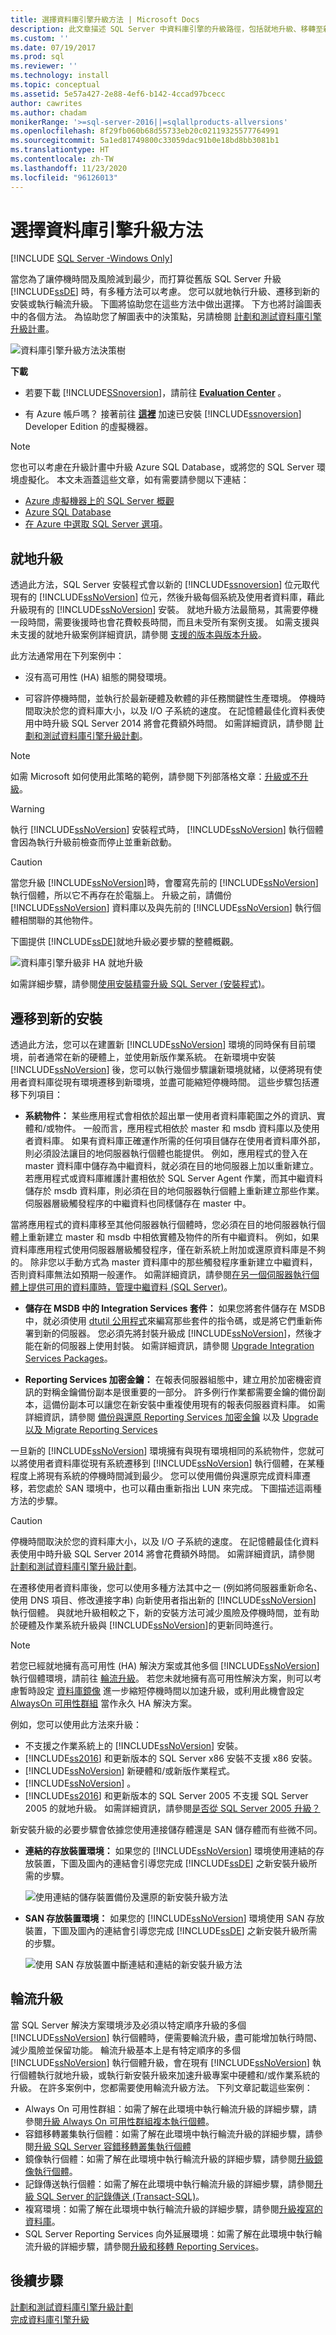 ```yaml
---
title: 選擇資料庫引擎升級方法 | Microsoft Docs
description: 此文章描述 SQL Server 中資料庫引擎的升級路徑，包括就地升級、移轉至新的安裝，以及輪流升級。
ms.custom: ''
ms.date: 07/19/2017
ms.prod: sql
ms.reviewer: ''
ms.technology: install
ms.topic: conceptual
ms.assetid: 5e57a427-2e88-4ef6-b142-4ccad97bcecc
author: cawrites
ms.author: chadam
monikerRange: '>=sql-server-2016||=sqlallproducts-allversions'
ms.openlocfilehash: 8f29fb060b68d55733eb20c02119325577764991
ms.sourcegitcommit: 5a1ed81749800c33059dac91b0e18bd8bb3081b1
ms.translationtype: HT
ms.contentlocale: zh-TW
ms.lasthandoff: 11/23/2020
ms.locfileid: "96126013"
---
```

# <a name="choose-a-database-engine-upgrade-method"></a>選擇資料庫引擎升級方法
[!INCLUDE [SQL Server -Windows Only](../../includes/applies-to-version/sql-windows-only.md)]

當您為了讓停機時間及風險減到最少，而打算從舊版 SQL Server 升級 [!INCLUDE[ssDE](../../includes/ssde-md.md)] 時，有多種方法可以考慮。 您可以就地執行升級、遷移到新的安裝或執行輪流升級。 下圖將協助您在這些方法中做出選擇。 下方也將討論圖表中的各個方法。 為協助您了解圖表中的決策點，另請檢閱 [計劃和測試資料庫引擎升級計畫](../../database-engine/install-windows/plan-and-test-the-database-engine-upgrade-plan.md)。  
  
 ![資料庫引擎升級方法決策樹](../../database-engine/install-windows/media/database-engine-upgrade-method-decision-tree.png "資料庫引擎升級方法決策樹")  
  
 **下載**  
  
-   若要下載 [!INCLUDE[SSnoversion](../../includes/ssnoversion-md.md)]，請前往  **[Evaluation Center](https://www.microsoft.com/evalcenter/evaluate-sql-server)** 。  
  
-   有 Azure 帳戶嗎？  接著前往 **[這裡](https://azuremarketplace.microsoft.com/marketplace/apps/microsoftsqlserver.sql2017-ws2019?tab=overview)** 加速已安裝 [!INCLUDE[ssnoversion](../../includes/ssnoversion-md.md)] Developer Edition 的虛擬機器。  
  
> [!NOTE]  
>  您也可以考慮在升級計畫中升級 Azure SQL Database，或將您的 SQL Server 環境虛擬化。 本文未涵蓋這些文章，如有需要請參閱以下連結：
>   - [Azure 虛擬機器上的 SQL Server 概觀](https://azure.microsoft.com/services/virtual-machines/sql-server/#overview)
>   - [Azure SQL Database](https://azure.microsoft.com/services/sql-database/) 
>   - [在 Azure 中選取 SQL Server 選項](/azure/azure-sql/azure-sql-iaas-vs-paas-what-is-overview)。  
  
## <a name="upgrade-in-place"></a>就地升級  
 透過此方法，SQL Server 安裝程式會以新的 [!INCLUDE[ssnoversion](../../includes/ssnoversion-md.md)] 位元取代現有的 [!INCLUDE[ssNoVersion](../../includes/ssnoversion-md.md)] 位元，然後升級每個系統及使用者資料庫，藉此升級現有的 [!INCLUDE[ssNoVersion](../../includes/ssnoversion-md.md)] 安裝。  就地升級方法最簡易，其需要停機一段時間，需要後援時也會花費較長時間，而且未受所有案例支援。 如需支援與未支援的就地升級案例詳細資訊，請參閱 [支援的版本與版本升級](../../database-engine/install-windows/supported-version-and-edition-upgrades-2017.md)。  
  
 此方法通常用在下列案例中：  
  
-   沒有高可用性 (HA) 組態的開發環境。  
  
-   可容許停機時間，並執行於最新硬體及軟體的非任務關鍵性生產環境。 停機時間取決於您的資料庫大小，以及 I/O 子系統的速度。 在記憶體最佳化資料表使用中時升級 SQL Server 2014 將會花費額外時間。 如需詳細資訊，請參閱 [計劃和測試資料庫引擎升級計劃](../../database-engine/install-windows/plan-and-test-the-database-engine-upgrade-plan.md)。  

> [!NOTE]
> 如需 Microsoft 如何使用此策略的範例，請參閱下列部落格文章：[升級或不升級](https://azure.microsoft.com/blog/azure-sql-server-to-upgrade-or-not-to-upgrade-that-is-the-question/)。 


> [!WARNING]  
>  執行 [!INCLUDE[ssNoVersion](../../includes/ssnoversion-md.md)] 安裝程式時， [!INCLUDE[ssNoVersion](../../includes/ssnoversion-md.md)] 執行個體會因為執行升級前檢查而停止並重新啟動。  
  
> [!CAUTION]  
>  當您升級 [!INCLUDE[ssNoVersion](../../includes/ssnoversion-md.md)]時，會覆寫先前的 [!INCLUDE[ssNoVersion](../../includes/ssnoversion-md.md)] 執行個體，所以它不再存在於電腦上。 升級之前，請備份 [!INCLUDE[ssNoVersion](../../includes/ssnoversion-md.md)] 資料庫以及與先前的 [!INCLUDE[ssNoVersion](../../includes/ssnoversion-md.md)] 執行個體相關聯的其他物件。  
  
 下圖提供 [!INCLUDE[ssDE](../../includes/ssde-md.md)]就地升級必要步驟的整體概觀。  
  
 ![資料庫引擎升級非 HA 就地升級](../../database-engine/install-windows/media/database-engine-upgrade-non-ha-in-place-upgrade.png "資料庫引擎升級非 HA 就地升級")  
  
 如需詳細步驟，請參閱[使用安裝精靈升級 SQL Server &#40;安裝程式&#41;](../../database-engine/install-windows/upgrade-sql-server-using-the-installation-wizard-setup.md)。  
  
## <a name="migrate-to-a-new-installation"></a>遷移到新的安裝  
 透過此方法，您可以在建置新 [!INCLUDE[ssNoVersion](../../includes/ssnoversion-md.md)] 環境的同時保有目前環境，前者通常在新的硬體上，並使用新版作業系統。 在新環境中安裝 [!INCLUDE[ssNoVersion](../../includes/ssnoversion-md.md)] 後，您可以執行幾個步驟讓新環境就緒，以便將現有使用者資料庫從現有環境遷移到新環境，並盡可能縮短停機時間。 這些步驟包括遷移下列項目：  
  
-   **系統物件：** 某些應用程式會相依於超出單一使用者資料庫範圍之外的資訊、實體和/或物件。 一般而言，應用程式相依於 master 和 msdb 資料庫以及使用者資料庫。 如果有資料庫正確運作所需的任何項目儲存在使用者資料庫外部，則必須設法讓目的地伺服器執行個體也能提供。 例如，應用程式的登入在 master 資料庫中儲存為中繼資料，就必須在目的地伺服器上加以重新建立。 若應用程式或資料庫維護計畫相依於 SQL Server Agent 作業，而其中繼資料儲存於 msdb 資料庫，則必須在目的地伺服器執行個體上重新建立那些作業。 伺服器層級觸發程序的中繼資料也同樣儲存在 master 中。  
 
   當將應用程式的資料庫移至其他伺服器執行個體時，您必須在目的地伺服器執行個體上重新建立 master 和 msdb 中相依實體及物件的所有中繼資料。 例如，如果資料庫應用程式使用伺服器層級觸發程序，僅在新系統上附加或還原資料庫是不夠的。 除非您以手動方式為 master 資料庫中的那些觸發程序重新建立中繼資料，否則資料庫無法如預期一般運作。 如需詳細資訊，請參閱[在另一個伺服器執行個體上提供可用的資料庫時，管理中繼資料 &#40;SQL Server&#41;](../../relational-databases/databases/manage-metadata-when-making-a-database-available-on-another-server.md)。  
  
-   **儲存在 MSDB 中的 Integration Services 套件：** 如果您將套件儲存在 MSDB 中，就必須使用 [dtutil 公用程式](../../integration-services/dtutil-utility.md)來編寫那些套件的指令碼，或是將它們重新佈署到新的伺服器。 您必須先將封裝升級成 [!INCLUDE[ssNoVersion](../../includes/ssnoversion-md.md)]，然後才能在新的伺服器上使用封裝。 如需詳細資訊，請參閱 [Upgrade Integration Services Packages](../../integration-services/install-windows/upgrade-integration-services-packages.md)。  
  
-   **Reporting Services 加密金鑰：** 在報表伺服器組態中，建立用於加密機密資訊的對稱金鑰備份副本是很重要的一部分。 許多例行作業都需要金鑰的備份副本，這備份副本可以讓您在新安裝中重複使用現有的報表伺服器資料庫。 如需詳細資訊，請參閱 [備份與還原 Reporting Services 加密金鑰](../../reporting-services/install-windows/ssrs-encryption-keys-back-up-and-restore-encryption-keys.md) 以及 [Upgrade 以及 Migrate Reporting Services](../../reporting-services/install-windows/upgrade-and-migrate-reporting-services.md)  
  
 一旦新的   [!INCLUDE[ssNoVersion](../../includes/ssnoversion-md.md)] 環境擁有與現有環境相同的系統物件，您就可以將使用者資料庫從現有系統遷移到 [!INCLUDE[ssNoVersion](../../includes/ssnoversion-md.md)] 執行個體，在某種程度上將現有系統的停機時間減到最少。 您可以使用備份與還原完成資料庫遷移，若您處於 SAN 環境中，也可以藉由重新指出 LUN 來完成。 下圖描述這兩種方法的步驟。  
  
> [!CAUTION]  
>  停機時間取決於您的資料庫大小，以及 I/O 子系統的速度。 在記憶體最佳化資料表使用中時升級 SQL Server 2014 將會花費額外時間。 如需詳細資訊，請參閱 [計劃和測試資料庫引擎升級計劃](../../database-engine/install-windows/plan-and-test-the-database-engine-upgrade-plan.md)。  
  
 在遷移使用者資料庫後，您可以使用多種方法其中之一 (例如將伺服器重新命名、使用 DNS 項目、修改連接字串) 向新使用者指出新的 [!INCLUDE[ssNoVersion](../../includes/ssnoversion-md.md)] 執行個體。  與就地升級相較之下，新的安裝方法可減少風險及停機時間，並有助於硬體及作業系統升級與 [!INCLUDE[ssNoVersion](../../includes/ssnoversion-md.md)]的更新同時進行。  
  
> [!NOTE]  
>  若您已經就地擁有高可用性 (HA) 解決方案或其他多個 [!INCLUDE[ssNoVersion](../../includes/ssnoversion-md.md)]執行個體環境，請前往 [輪流升級](#rolling-upgrade)。 若您未就地擁有高可用性解決方案，則可以考慮暫時設定 [資料庫鏡像](../database-mirroring/setting-up-database-mirroring-sql-server.md) 進一步縮短停機時間以加速升級，或利用此機會設定 [AlwaysOn 可用性群組](../availability-groups/windows/configuration-of-a-server-instance-for-always-on-availability-groups-sql-server.md) 當作永久 HA 解決方案。  
  
 例如，您可以使用此方法來升級：  
  
-   不支援之作業系統上的 [!INCLUDE[ssNoVersion](../../includes/ssnoversion-md.md)] 安裝。    
-   [!INCLUDE[ss2016](../../includes/sssql15-md.md)] 和更新版本的 SQL Server x86 安裝不支援 x86 安裝。   
-   [!INCLUDE[ssNoVersion](../../includes/ssnoversion-md.md)] 新硬體和/或新版作業程式。    
-   [!INCLUDE[ssNoVersion](../../includes/ssnoversion-md.md)] 。   
-   [!INCLUDE[ss2016](../../includes/sssql15-md.md)] 和更新版本的 SQL Server 2005 不支援 SQL Server 2005 的就地升級。 如需詳細資訊，請參閱[是否從 SQL Server 2005 升級？](../../sql-server/end-of-support/sql-server-end-of-life-overview.md)

  
新安裝升級的必要步驟會依據您使用連接儲存體還是 SAN 儲存體而有些微不同。  
  
-   **連結的存放裝置環境：** 如果您的 [!INCLUDE[ssNoVersion](../../includes/ssnoversion-md.md)] 環境使用連結的存放裝置，下圖及圖內的連結會引導您完成 [!INCLUDE[ssDE](../../includes/ssde-md.md)] 之新安裝升級所需的步驟。  
  
     ![使用連結的儲存裝置備份及還原的新安裝升級方法](../../database-engine/install-windows/media/new-installation-upgrade-method-using-backup-and-restore-for-attached-storage.png "使用連接儲存裝置備份及還原的新安裝升級方法")  
  
-   **SAN 存放裝置環境：** 如果您的 [!INCLUDE[ssNoVersion](../../includes/ssnoversion-md.md)] 環境使用 SAN 存放裝置，下圖及圖內的連結會引導您完成 [!INCLUDE[ssDE](../../includes/ssde-md.md)] 之新安裝升級所需的步驟。  
  
     ![使用 SAN 存放裝置中斷連結和連結的新安裝升級方法](../../database-engine/install-windows/media/new-installation-upgrade-method-using-detach-and-attach-for-san-storage.png "使用 SAN 存放裝置中斷連結和連結的新安裝升級方法")  
  
## <a name="rolling-upgrade"></a>輪流升級  
 當 SQL Server 解決方案環境涉及必須以特定順序升級的多個 [!INCLUDE[ssNoVersion](../../includes/ssnoversion-md.md)] 執行個體時，便需要輪流升級，盡可能增加執行時間、減少風險並保留功能。 輪流升級基本上是有特定順序的多個 [!INCLUDE[ssNoVersion](../../includes/ssnoversion-md.md)] 執行個體升級，會在現有 [!INCLUDE[ssNoVersion](../../includes/ssnoversion-md.md)] 執行個體執行就地升級，或執行新安裝升級來加速升級專案中硬體和/或作業系統的升級。 在許多案例中，您都需要使用輪流升級方法。 下列文章記載這些案例：  
  
-   Always On 可用性群組：如需了解在此環境中執行輪流升級的詳細步驟，請參閱[升級 Always On 可用性群組複本執行個體](../../database-engine/availability-groups/windows/upgrading-always-on-availability-group-replica-instances.md)。    
-   容錯移轉叢集執行個體：如需了解在此環境中執行輪流升級的詳細步驟，請參閱[升級 SQL Server 容錯移轉叢集執行個體](../../sql-server/failover-clusters/windows/upgrade-a-sql-server-failover-cluster-instance.md)    
-   鏡像執行個體：如需了解在此環境中執行輪流升級的詳細步驟，請參閱[升級鏡像執行個體](../../database-engine/database-mirroring/upgrading-mirrored-instances.md)。    
-   記錄傳送執行個體：如需了解在此環境中執行輪流升級的詳細步驟，請參閱[升級 SQL Server 的記錄傳送 &#40;Transact-SQL&#41;](../../database-engine/log-shipping/upgrading-log-shipping-to-sql-server-2016-transact-sql.md)。    
-   複寫環境：如需了解在此環境中執行輪流升級的詳細步驟，請參閱[升級複寫的資料庫](../../database-engine/install-windows/upgrade-replicated-databases.md)。  
-   SQL Server Reporting Services 向外延展環境：如需了解在此環境中執行輪流升級的詳細步驟，請參閱[升級和移轉 Reporting Services](../../reporting-services/install-windows/upgrade-and-migrate-reporting-services.md)。  
  
## <a name="next-steps"></a>後續步驟
 [計劃和測試資料庫引擎升級計劃](../../database-engine/install-windows/plan-and-test-the-database-engine-upgrade-plan.md)   
 [完成資料庫引擎升級](../../database-engine/install-windows/complete-the-database-engine-upgrade.md)